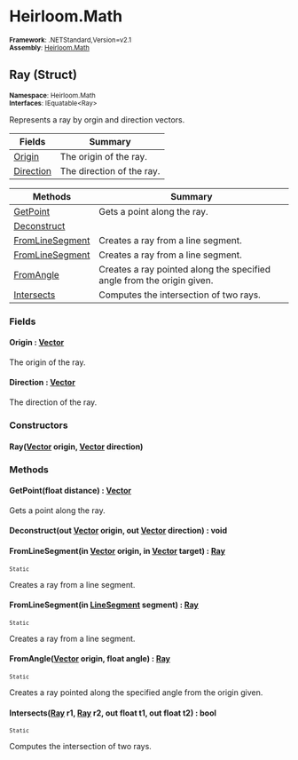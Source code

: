 # Heirloom.Math

<small>**Framework**: .NETStandard,Version=v2.1</small>  
<small>**Assembly**: [Heirloom.Math](../Heirloom.Math/Heirloom.Math.md)</small>  

## Ray (Struct)
<small>**Namespace**: Heirloom.Math</sub></small>  
<small>**Interfaces**: IEquatable\<Ray></small>  

Represents a ray by orgin and direction vectors.

| Fields                    | Summary                   |
|---------------------------|---------------------------|
| [Origin](#ORI85E4C2C0)    | The origin of the ray.    |
| [Direction](#DIR7D7E04D1) | The direction of the ray. |

| Methods                         | Summary                                                                |
|---------------------------------|------------------------------------------------------------------------|
| [GetPoint](#GET894901F8)        | Gets a point along the ray.                                            |
| [Deconstruct](#DECC1884FDA)     |                                                                        |
| [FromLineSegment](#FROB22C579B) | Creates a ray from a line segment.                                     |
| [FromLineSegment](#FROB22C579B) | Creates a ray from a line segment.                                     |
| [FromAngle](#FRO9C6B7947)       | Creates a ray pointed along the specified angle from the origin given. |
| [Intersects](#INT62E2083C)      | Computes the intersection of two rays.                                 |

### Fields

#### <a name="ORI85E4C2C0"></a>Origin : [Vector](Heirloom.Math.Vector.md)

The origin of the ray.

#### <a name="DIR7D7E04D1"></a>Direction : [Vector](Heirloom.Math.Vector.md)

The direction of the ray.

### Constructors

#### Ray([Vector](Heirloom.Math.Vector.md) origin, [Vector](Heirloom.Math.Vector.md) direction)

### Methods

#### <a name="GET3C443BA5"></a>GetPoint(float distance) : [Vector](Heirloom.Math.Vector.md)

Gets a point along the ray.


#### <a name="DEC1943369C"></a>Deconstruct(out [Vector](Heirloom.Math.Vector.md) origin, out [Vector](Heirloom.Math.Vector.md) direction) : void


#### <a name="FRO3D5915DC"></a>FromLineSegment(in [Vector](Heirloom.Math.Vector.md) origin, in [Vector](Heirloom.Math.Vector.md) target) : [Ray](Heirloom.Math.Ray.md)
<small>`Static`</small>

Creates a ray from a line segment.


#### <a name="FRO3497ACD6"></a>FromLineSegment(in [LineSegment](Heirloom.Math.LineSegment.md) segment) : [Ray](Heirloom.Math.Ray.md)
<small>`Static`</small>

Creates a ray from a line segment.


#### <a name="FRO9C3DECF5"></a>FromAngle([Vector](Heirloom.Math.Vector.md) origin, float angle) : [Ray](Heirloom.Math.Ray.md)
<small>`Static`</small>

Creates a ray pointed along the specified angle from the origin given.


#### <a name="INT4939C76B"></a>Intersects([Ray](Heirloom.Math.Ray.md) r1, [Ray](Heirloom.Math.Ray.md) r2, out float t1, out float t2) : bool
<small>`Static`</small>

Computes the intersection of two rays.


